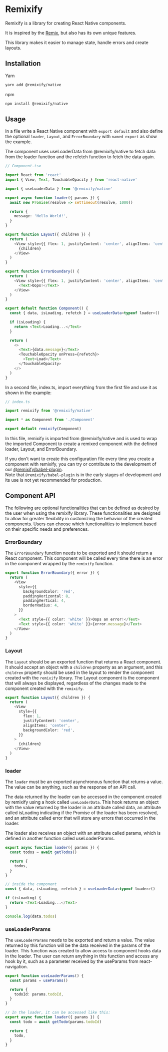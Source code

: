 # Remixify

Remixify is a library for creating React Native components.

It is inspired by the [Remix](https://remix.run), but also has its own unique features.

This library makes it easier to manage state, handle errors and create layouts.

## Installation

Yarn

```sh
yarn add @remixify/native
```

npm

```sh
npm install @remixify/native
```

## Usage

In a file write a React Native component with `export default` and also define the optional `loader`, `Layout`, and `ErrorBoundary` with `named export` as show the example.

The component uses useLoaderData from @remixify/native to fetch data from the loader function and the refetch function to fetch the data again.

```typescript
// Component.tsx

import React from 'react'
import { View, Text, TouchableOpacity } from 'react-native'

import { useLoaderData } from '@remixify/native'

export async function loader({ params }) {
  await new Promise(resolve => setTimeout(resolve, 1000))

  return {
    message: 'Hello World!',
  }
}

export function Layout({ children }) {
  return (
    <View style={{ flex: 1, justifyContent: 'center', alignItems: 'center' }}>
      {children}
    </View>
  )
}

export function ErrorBoundary() {
  return (
    <View style={{ flex: 1, justifyContent: 'center', alignItems: 'center' }}>
      <Text>Oops!</Text>
    </View>
  )
}

export default function Component() {
  const { data, isLoading, refetch } = useLoaderData<typeof loader>()

  if (isLoading) {
    return <Text>Loading...</Text>
  }

  return (
    <>
      <Text>{data.message}</Text>
      <TouchableOpacity onPress={refetch}>
        <Text>Load</Text>
      </TouchableOpacity>
    </>
  )
}
```

In a second file, index.ts, import everything from the first file and use it as shown in the example:

```typescript
// index.ts

import remixify from '@remixify/native'

import * as Component from './Component'

export default remixify(Component)
```

In this file, remixify is imported from @remixify/native and is used to wrap the imported Component to create a remixed component with the defined loader, Layout, and ErrorBoundary.

If you don't want to create this configuration file every time you create a component with remixify, you can try or contribute to the development of our [@remixify/babel-plugin](../babel-plugin/README.md).  
Note that `@remixify/babel-plugin` is in the early stages of development and its use is not yet recommended for production.

## Component API

The following are optional functionalities that can be defined as desired by the user when using the remixify library. These functionalities are designed to allow for greater flexibility in customizing the behavior of the created components. Users can choose which functionalities to implement based on their specific needs and preferences.

### ErrorBoundary

The `ErrorBoundary` function needs to be exported and it should return a React component. This component will be called every time there is an error in the component wrapped by the `remixify` function.

```typescript
export function ErrorBoundary({ error }) {
  return (
    <View
      style={{
        backgroundColor: 'red',
        paddingHorizontal: 8,
        paddingVertical: 4,
        borderRadius: 4,
      }}
    >
      <Text style={{ color: 'white' }}>Oops an error!</Text>
      <Text style={{ color: 'white' }}>{error.message}</Text>
    </View>
  )
}
```

### Layout

The `Layout` should be an exported function that returns a React component. It should accept an object with a `children` property as an argument, and this `children` property should be used in the layout to render the component created with the `remixify` library. The Layout component is the component that will always be displayed, regardless of the changes made to the component created with the `remixify`.

```typescript
export function Layout({ children }) {
  return (
    <View
      style={{
        flex: 1,
        justifyContent: 'center',
        alignItems: 'center',
        backgroundColor: 'red',
      }}
    >
      {children}
    </View>
  )
}
```

### loader

The `loader` must be an exported asynchronous function that returns a value. The value can be anything, such as the response of an API call.

The data returned by the loader can be accessed in the component created by remixify using a hook called `useLoaderData`. This hook returns an object with the value returned by the loader in an attribute called data, an attribute called isLoading indicating if the Promise of the loader has been resolved, and an attribute called error that will store any errors that occurred in the loader.

The loader also receives an object with an attribute called params, which is defined in another function called useLoaderParams.

```typescript
export async function loader({ params }) {
  const todos = await getTodos()

  return {
    todos,
  }
}

// inside the component
const { data, isLoading, refetch } = useLoaderData<typeof loader>()

if (isLoading) {
  return <Text>Loading...</Text>
}

console.log(data.todos)
```

### useLoaderParams

The `useLoaderParams` needs to be exported and return a value. The value returned by this function will be the data received in the params of the loader. This function was created to allow access to component hooks data in the loader. The user can return anything in this function and access any hook by it, such as a parameter received by the useParams from react-navigation.

```typescript
export function useLoaderParams() {
  const params = useParams()

  return {
    todoId: params.todoId,
  }
}

// In the loader, it can be accessed like this:
export async function loader({ params }) {
  const todo = await getTodo(params.todoId)

  return {
    todo,
  }
}
```
